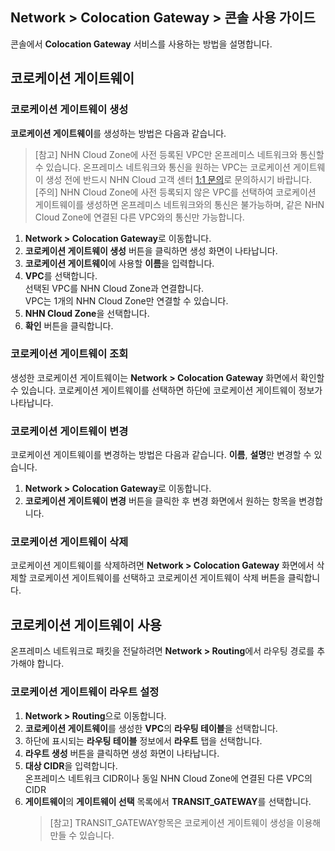 ## Network > Colocation Gateway > 콘솔 사용 가이드

콘솔에서 **Colocation Gateway** 서비스를 사용하는 방법을 설명합니다.

## 코로케이션 게이트웨이

### 코로케이션 게이트웨이 생성

**코로케이션 게이트웨이**를 생성하는 방법은 다음과 같습니다.

> [참고] NHN Cloud Zone에 사전 등록된 VPC만 온프레미스 네트워크와 통신할 수 있습니다. 온프레미스 네트워크와 통신을 원하는 VPC는 코로케이션 게이트웨이 생성 전에 반드시 NHN Cloud 고객 센터 [1:1 문의](https://www.ngsc.go.kr/kr/support/inquiry)로 문의하시기 바랍니다.<br>
> [주의] NHN Cloud Zone에 사전 등록되지 않은 VPC를 선택하여 코로케이션 게이트웨이를 생성하면 온프레미스 네트워크와의 통신은 불가능하며, 같은 NHN Cloud Zone에 연결된 다른 VPC와의 통신만 가능합니다.

1. **Network > Colocation Gateway**로 이동합니다.
2. **코로케이션 게이트웨이 생성** 버튼을 클릭하면 생성 화면이 나타납니다.
3. **코로케이션 게이트웨이**에 사용할 **이름**을 입력합니다.
4. **VPC**를 선택합니다.<br>
   선택된 VPC를 NHN Cloud Zone과 연결합니다.<br>
   VPC는 1개의 NHN Cloud Zone만 연결할 수 있습니다.
5. **NHN Cloud Zone**을 선택합니다.
6. **확인** 버튼을 클릭합니다.

### 코로케이션 게이트웨이 조회

생성한 코로케이션 게이트웨이는 **Network > Colocation Gateway** 화면에서 확인할 수 있습니다. 코로케이션 게이트웨이를 선택하면 하단에 코로케이션 게이트웨이 정보가 나타납니다.

### 코로케이션 게이트웨이 변경

코로케이션 게이트웨이를 변경하는 방법은 다음과 같습니다. **이름**, **설명**만 변경할 수 있습니다.

1. **Network > Colocation Gateway**로 이동합니다.
2. **코로케이션 게이트웨이 변경** 버튼을 클릭한 후 변경 화면에서 원하는 항목을 변경합니다.

### 코로케이션 게이트웨이 삭제

코로케이션 게이트웨이를 삭제하려면 **Network > Colocation Gateway** 화면에서 삭제할 코로케이션 게이트웨이를 선택하고 코로케이션 게이트웨이 삭제 버튼을 클릭합니다.

## 코로케이션 게이트웨이 사용

온프레미스 네트워크로 패킷을 전달하려면 **Network > Routing**에서 라우팅 경로를 추가해야 합니다.

### 코로케이션 게이트웨이 라우트 설정

1. **Network > Routing**으로 이동합니다.
2. **코로케이션 게이트웨이**를 생성한 **VPC**의 **라우팅 테이블**을 선택합니다.
3. 하단에 표시되는 **라우팅 테이블** 정보에서 **라우트** 탭을 선택합니다.
4. **라우트 생성** 버튼을 클릭하면 생성 화면이 나타납니다.
5. **대상 CIDR**을 입력합니다.<br>
   온프레미스 네트워크 CIDR이나 동일 NHN Cloud Zone에 연결된 다른 VPC의 CIDR
6. **게이트웨이**의 **게이트웨이 선택** 목록에서 **TRANSIT_GATEWAY**를 선택합니다.<br>
   > [참고] TRANSIT_GATEWAY항목은 코로케이션 게이트웨이 생성을 이용해 만들 수 있습니다.

